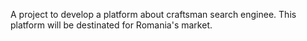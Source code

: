 A project to develop a platform about craftsman search enginee. This platform will be destinated for Romania's market.